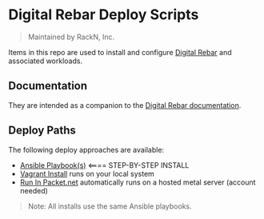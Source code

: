 # Digital Rebar Deploy Scripts

> Maintained by RackN, Inc.

Items in this repo are used to install and configure [Digital Rebar](https://digitalrebar.githib.io) and associated workloads.

## Documentation

They are intended as a companion to the [Digital Rebar documentation](https://github.com/digitalrebar/doc).

## Deploy Paths

The following deploy approaches are available:

* [Ansible Playbook(s)](install_ansible.md)  <==== STEP-BY-STEP INSTALL
* [Vagrant Install](install_vagrant.md) runs on your local system
* [Run In Packet.net](run_in_packet.sh) automatically runs on a hosted metal server (account needed)

> Note: All installs use the same Ansible playbooks.
